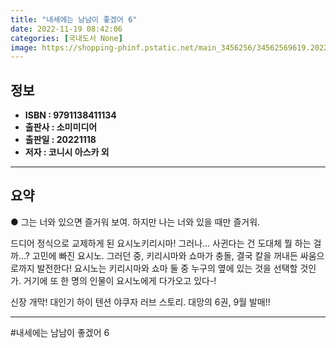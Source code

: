```yaml
---
title: "내세에는 남남이 좋겠어 6"
date: 2022-11-19 08:42:06
categories: [국내도서 None]
image: https://shopping-phinf.pstatic.net/main_3456256/34562569619.20221019114520.jpg
---
```


## **정보**

- **ISBN : 9791138411134**
- **출판사 : 소미미디어**
- **출판일 : 20221118**
- **저자 : 코니시 아스카 외**

------



## **요약**



● 그는 너와 있으면 즐거워 보여.
하지만 나는 너와 있을 때만 즐거워.

드디어 정식으로 교제하게 된 요시노키리시마!
그러나… 사귄다는 건 도대체 뭘 하는 걸까…? 고민에 빠진 요시노.
그러던 중, 키리시마와 쇼마가 충돌, 결국 칼을 꺼내든 싸움으로까지 발전한다!
요시노는 키리시마와 쇼마 둘 중 누구의 옆에 있는 것을 선택할 것인가.
거기에 또 한 명의 인물이 요시노에게 다가오고 있다-!

신장 개막! 대인기 하이 텐션 야쿠자 러브 스토리.
대망의 6권, 9월 발매!!



------

#내세에는 남남이 좋겠어 6


